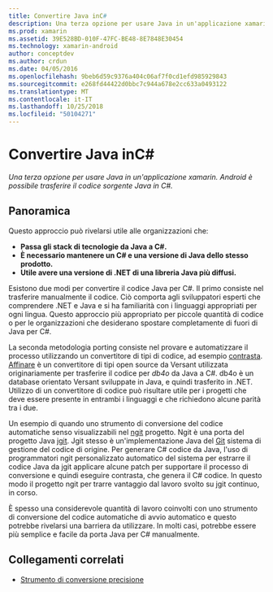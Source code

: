 ```yaml
---
title: Convertire Java inC#
description: Una terza opzione per usare Java in un'applicazione xamarin. Android è possibile trasferire il codice sorgente Java in C#.
ms.prod: xamarin
ms.assetid: 39E528BD-010F-47FC-BE48-8E7848E30454
ms.technology: xamarin-android
author: conceptdev
ms.author: crdun
ms.date: 04/05/2016
ms.openlocfilehash: 9beb6d59c9376a404c06af7f0cd1efd985929843
ms.sourcegitcommit: e268fd44422d0bbc7c944a678e2cc633a0493122
ms.translationtype: MT
ms.contentlocale: it-IT
ms.lasthandoff: 10/25/2018
ms.locfileid: "50104271"
---
```

# <a name="porting-java-to-c"></a>Convertire Java inC#

_Una terza opzione per usare Java in un'applicazione xamarin. Android è possibile trasferire il codice sorgente Java in C#._

## <a name="overview"></a>Panoramica

Questo approccio può rivelarsi utile alle organizzazioni che:

-  **Passa gli stack di tecnologie da Java a C#.**
-  **È necessario mantenere un C# e una versione di Java dello stesso prodotto.**
-  **Utile avere una versione di .NET di una libreria Java più diffusi.**


Esistono due modi per convertire il codice Java per C#. Il primo consiste nel trasferire manualmente il codice. Ciò comporta agli sviluppatori esperti che comprendere .NET e Java e si ha familiarità con i linguaggi appropriati per ogni lingua. Questo approccio più appropriato per piccole quantità di codice o per le organizzazioni che desiderano spostare completamente di fuori di Java per C#.

La seconda metodologia porting consiste nel provare e automatizzare il processo utilizzando un convertitore di tipi di codice, ad esempio [contrasta](https://github.com/mono/sharpen). [Affinare](https://github.com/mono/sharpen) è un convertitore di tipi open source da Versant utilizzata originariamente per trasferire il codice per *db4o* da Java a C#. db4o è un database orientato Versant sviluppate in Java, e quindi trasferito in .NET. Utilizzo di un convertitore di codice può risultare utile per i progetti che deve essere presente in entrambi i linguaggi e che richiedono alcune parità tra i due.

Un esempio di quando uno strumento di conversione del codice automatiche senso visualizzabili nel [ngit](https://github.com/mono/ngit) progetto.
Ngit è una porta del progetto Java [jgit](http://eclipse.org/).
Jgit stesso è un'implementazione Java del [Git](http://git-scm.com/) sistema di gestione del codice di origine. Per generare C# codice da Java, l'uso di programmatori ngit personalizzato automatico del sistema per estrarre il codice Java da jgit applicare alcune patch per supportare il processo di conversione e quindi eseguire contrasta, che genera il C# codice. In questo modo il progetto ngit per trarre vantaggio dal lavoro svolto su jgit continuo, in corso.

È spesso una considerevole quantità di lavoro coinvolti con uno strumento di conversione del codice automatiche di avvio automatico e questo potrebbe rivelarsi una barriera da utilizzare. In molti casi, potrebbe essere più semplice e facile da porta Java per C# manualmente.



## <a name="related-links"></a>Collegamenti correlati

- [Strumento di conversione precisione](https://github.com/mono/sharpen)
